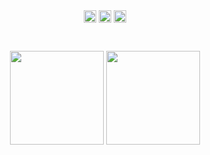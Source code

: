 <div align="center">
    <img src="https://img.shields.io/github/followers/panyu97py" align="center" style="height: 20px" />
    <img src="https://img.shields.io/github/stars/panyu97py"  align="center" style="height: 20px" />
    <img src="https://visitor-badge.laobi.icu/badge?page_id=panyu97py.blog.README.md"  align="center" style="height: 20px" />
</div>

<p> <br/> </p>

<div align="center">
    <img src="https://github-readme-stats.vercel.app/api?username=panyu97py&theme=dark&show_icons=true"
         align="center" height="150px" style="height:150px" />
    <img src="https://github-readme-stats.vercel.app/api/top-langs/?username=panyu97py&layout=compact&theme=dark"
          align="center" height="150px" style="height:150px" />
</div>
